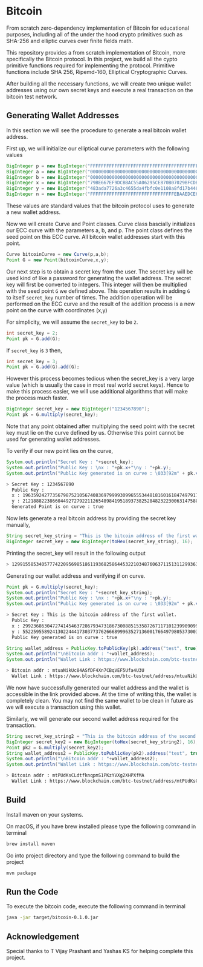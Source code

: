 # Bitcoin

From scratch zero-dependency implementation of Bitcoin for educational purposes, including all of the under the hood crypto primitives such as SHA-256 and elliptic curves over finite fields math.

This repository provides a from scratch implementation of Bitcoin, more specifically the Bitcoin protocol. In this project, we build all the cypto primitive functions required for implementing the protocol. Primitive functions include SHA 256, Ripemd-160, Elliptical Cryptographic Curves.

After building all the necessary functions, we will create two unique wallet addresses using our own secret keys and execute a real transaction on the bitcoin test network.

## Generating Wallet Addresses

In this section we will see the procedure to generate a real bitcoin wallet address.

First up, we will initialize our elliptical curve parameters with the following values

```java
BigInteger p = new BigInteger("FFFFFFFFFFFFFFFFFFFFFFFFFFFFFFFFFFFFFFFFFFFFFFFFFFFFFFFEFFFFFC2F", 16);
BigInteger a = new BigInteger("0000000000000000000000000000000000000000000000000000000000000000", 16);
BigInteger b = new BigInteger("0000000000000000000000000000000000000000000000000000000000000007", 16);
BigInteger x = new BigInteger("79BE667EF9DCBBAC55A06295CE870B07029BFCDB2DCE28D959F2815B16F81798", 16);
BigInteger y = new BigInteger("483ada7726a3c4655da4fbfc0e1108a8fd17b448a68554199c47d08ffb10d4b8", 16);
BigInteger n = new BigInteger("FFFFFFFFFFFFFFFFFFFFFFFFFFFFFFFEBAAEDCE6AF48A03BBFD25E8CD0364141", 16);
```

These values are standard values that the bitcoin protocol uses to generate a new wallet address.

Now we will create Curve and Point classes. Curve class bascially initializes our ECC curve with the parameters a, b, and p. The point class defines the seed point on this ECC curve. All bitcoin wallet addresses start with this point.

```java
Curve bitcoinCurve = new Curve(p,a,b);
Point G = new Point(bitcoinCurve,x,y);
```

Our next step is to obtain a secret key from the user. The secret key will be used kind of like a password for generating the wallet address. The secret key will first be converted to integers. This integer will then be multiplied with the seed point `G` we defined above. This operation results in adding `G ` to itself `secret_key` number of times. The addition operation will be performed on the ECC curve and the result of the addition process is a new point on the curve with coordinates (x,y)

For simplicity, we will assume the `secret_key` to be `2`.

```java
int secret_key = 2;
Point pk = G.add(G);
```

If `secret_key` is `3` then,

```java
int secret_key = 3;
Point pk = G.add(G).add(G);
```

However this process becomes tedious when the secret_key is a very large value (which is usually the case in most real world secret keys). Hence to make this process easier, we will use additional algorithms that will make the process much faster.

```java
BigInteger secret_key = new BigInteger("1234567890");
Point pk = G.multiply(secret_key);
```

Note that any point obtained after multiplying the seed point with the secret key must lie on the curve defined by us. Otherwise this point cannot be used for generating wallet addresses.

To verify if our new point lies on the curve,

```java
System.out.println("Secret Key : "+secret_key);
System.out.println("Public Key : \nx : "+pk.x+"\ny : "+pk.y);
System.out.println("Public Key generated is on curve : \033[92m" + pk.verify_on_curve()+"\033[0m");
```

```bash
> Secret Key : 1234567890
  Public Key :
  x : 19635924277356798752105674083697999930996555344818160161847497917044432760610
  y : 21218882238660449272792211265489841951893738252848232230063147580786068364204
  Generated Point is on curve : true
```

Now lets generate a real bitcoin address by providing the secret key manually,

```java
String secret_key_string = "This is the bitcoin address of the first wallet.";
BigInteger secret_key = new BigInteger(toHex(secret_key_string), 16);
```

Printing the secret_key will result in the following output

```bash
> 12991558534057774220956985186119368258644532210348760637115131129936353298097675813900069943909894649963898250556462
```

Generating our wallet address and verifying if on curve.

```java
Point pk = G.multiply(secret_key);
System.out.println("Secret Key : "+secret_key_string);
System.out.println("Public Key : \nx : "+pk.x+"\ny : "+pk.y);
System.out.println("Public Key generated is on curve : \033[92m" + pk.verify_on_curve()+"\033[0m");
```

```bash
> Secret Key : This is the bitcoin address of the first wallet.
  Public Key :
  x : 29923686304727414546372867934731867300885153587267117101239909099742076575844
  y : 55225955892413022444173037737626668999635271360017664979805373003105507264653
  Public Key generated is on curve : true
```

```java
String wallet_address = PublicKey.toPublicKey(pk).address("test", true);
System.out.println("\nBitcoin addr : "+wallet_address);
System.out.println("Wallet Link : https://www.blockchain.com/btc-testnet/address/"+wallet_address);
```

```bash
> Bitcoin addr : mtuaNikUc84ASfDF4Xn7CBqVEF5Ufa4U3U
  Wallet Link : https://www.blockchain.com/btc-testnet/address/mtuaNikUc84ASfDF4Xn7CBqVEF5Ufa4U3U
```

We now have successfully generated our wallet address and the wallet is accessible in the link provided above. At the time of writing this, the wallet is completely clean. You may not find the same wallet to be clean in future as we will execute a transaction using this wallet.

Similarly, we will generate our second wallet address required for the transaction.

```java
String secret_key_string2 = "This is the bitcoin address of the second wallet.";
BigInteger secret_key2 = new BigInteger(toHex(secret_key_string2), 16);
Point pk2 = G.multiply(secret_key2);
String wallet_address2 = PublicKey.toPublicKey(pk2).address("test", true);
System.out.println("\nBitcoin addr : "+wallet_address2);
System.out.println("Wallet Link : https://www.blockchain.com/btc-testnet/address/"+wallet_address2);
```

```bash
> Bitcoin addr : mtPUdKsCLdtfknqpmS1PKzYVXg2XHPXfMA
  Wallet Link : https://www.blockchain.com/btc-testnet/address/mtPUdKsCLdtfknqpmS1PKzYVXg2XHPXfMA
```


## Build

Install maven on your systems. 

On macOS, if you have brew installed please type the following command in terminal

```bash
brew install maven
```

Go into project directory and type the following command to build the project

```bash
mvn package
```

## Run the Code

To execute the bitcoin code, execute the following command in terminal

```bash
java -jar target/bitcoin-0.1.0.jar
```

## Acknowledgement

Special thanks to T Vijay Prashant and Yashas KS for helping complete this project.
